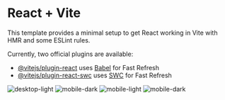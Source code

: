 # React + Vite

This template provides a minimal setup to get React working in Vite with HMR and some ESLint rules.

Currently, two official plugins are available:

- [@vitejs/plugin-react](https://github.com/vitejs/vite-plugin-react/blob/main/packages/plugin-react/README.md) uses [Babel](https://babeljs.io/) for Fast Refresh
- [@vitejs/plugin-react-swc](https://github.com/vitejs/vite-plugin-react-swc) uses [SWC](https://swc.rs/) for Fast Refresh

![desktop-light](https://github.com/trimakichan/portfolio/assets/115846240/205eb37b-ff88-4d49-a526-85e7b2034789)
![mobile-dark](https://github.com/trimakichan/portfolio/assets/115846240/e0740b50-e029-4f46-8efe-413689d243fd)
![mobile-light](https://github.com/trimakichan/portfolio/assets/115846240/c835d87f-2913-4597-90f3-b12a05c4ff4e)
![mobile-dark](https://github.com/trimakichan/portfolio/assets/115846240/c4f46899-35fa-49ae-a6f3-fcd13a6504d6)

